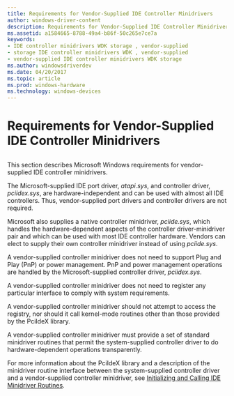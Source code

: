 ```yaml
---
title: Requirements for Vendor-Supplied IDE Controller Minidrivers
author: windows-driver-content
description: Requirements for Vendor-Supplied IDE Controller Minidrivers
ms.assetid: a1584665-8788-49a4-b86f-50c265e7ce7a
keywords:
- IDE controller minidrivers WDK storage , vendor-supplied
- storage IDE controller minidrivers WDK , vendor-supplied
- vendor-supplied IDE controller minidrivers WDK storage
ms.author: windowsdriverdev
ms.date: 04/20/2017
ms.topic: article
ms.prod: windows-hardware
ms.technology: windows-devices
---
```


# Requirements for Vendor-Supplied IDE Controller Minidrivers


## <span id="ddk_requirements_for_vendor_supplied_ide_controller_minidrivers_kg"></span><span id="DDK_REQUIREMENTS_FOR_VENDOR_SUPPLIED_IDE_CONTROLLER_MINIDRIVERS_KG"></span>


This section describes Microsoft Windows requirements for vendor-supplied IDE controller minidrivers.

The Microsoft-supplied IDE port driver, *atapi.sys*, and controller driver, *pciidex.sys*, are hardware-independent and can be used with almost all IDE controllers. Thus, vendor-supplied port drivers and controller drivers are not required.

Microsoft also supplies a native controller minidriver, *pciide.sys*, which handles the hardware-dependent aspects of the controller driver-minidriver pair and which can be used with most IDE controller hardware. Vendors can elect to supply their own controller minidriver instead of using *pciide.sys*.

A vendor-supplied controller minidriver does not need to support Plug and Play (PnP) or power management. PnP and power management operations are handled by the Microsoft-supplied controller driver, *pciidex.sys*.

A vendor-supplied controller minidriver does not need to register any particular interface to comply with system requirements.

A vendor-supplied controller minidriver should not attempt to access the registry, nor should it call kernel-mode routines other than those provided by the PciIdeX library.

A vendor-supplied controller minidriver must provide a set of standard minidriver routines that permit the system-supplied controller driver to do hardware-dependent operations transparently.

For more information about the PciIdeX library and a description of the minidriver routine interface between the system-supplied controller driver and a vendor-supplied controller minidriver, see [Initializing and Calling IDE Minidriver Routines](initializing-and-calling-ide-minidriver-routines.md).

 

 




